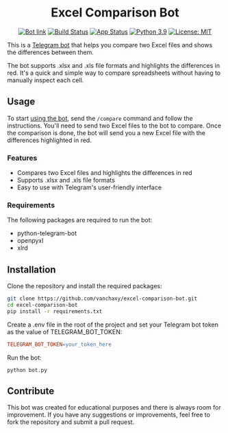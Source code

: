 <div align="center">

# Excel Comparison Bot

[![Bot link](https://badgen.net/badge/icon/telegram?icon=telegram&label)](https://t.me/ExcelComparisonBot)
[![Build Status](https://drone.ivanchenko.io/api/badges/vanchaxy/excel-comparison-bot/status.svg?ref=refs/heads/main)](https://drone.ivanchenko.io/vanchaxy/excel-comparison-bot)
[![App Status](https://argocd.ivanchenko.io/api/badge?name=excel-comparison-bot&revision=true)](https://argocd.ivanchenko.io/applications/excel-comparison-bot)
[![Python 3.9](https://img.shields.io/badge/python-3.9-blue.svg)](https://www.python.org/downloads/release/python-390/)
[![License: MIT](https://img.shields.io/badge/License-MIT-yellow.svg)](https://opensource.org/licenses/MIT)

</div>

This is a [Telegram bot](https://t.me/ExcelComparisonBot) that helps you compare two Excel files and shows the differences between them.

The bot supports .xlsx and .xls file formats and highlights the differences in red. It's a quick and simple way to compare spreadsheets without having to manually inspect each cell.

## Usage
To start [using the bot](https://t.me/ExcelComparisonBot), send the `/compare` command and follow the instructions. You'll need to send two Excel files to the bot to compare. Once the comparison is done, the bot will send you a new Excel file with the differences highlighted in red.

### Features
* Compares two Excel files and highlights the differences in red
* Supports .xlsx and .xls file formats
* Easy to use with Telegram's user-friendly interface
### Requirements
The following packages are required to run the bot:

* python-telegram-bot
* openpyxl
* xlrd
## Installation
Clone the repository and install the required packages:

```bash
git clone https://github.com/vanchaxy/excel-comparison-bot.git
cd excel-comparison-bot
pip install -r requirements.txt
```
Create a .env file in the root of the project and set your Telegram bot token as the value of TELEGRAM_BOT_TOKEN:

```makefile
TELEGRAM_BOT_TOKEN=your_token_here
```
Run the bot:
```
python bot.py
```
## Contribute
This bot was created for educational purposes and there is always room for improvement. If you have any suggestions or improvements, feel free to fork the repository and submit a pull request.
